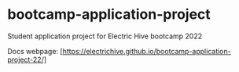 # bootcamp-application-project

Student application project for Electric Hive bootcamp 2022

Docs webpage: [https://electrichive.github.io/bootcamp-application-project-22/]
